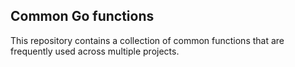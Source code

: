 ## Common Go functions
This repository contains a collection of common functions that are frequently used across multiple projects. 
